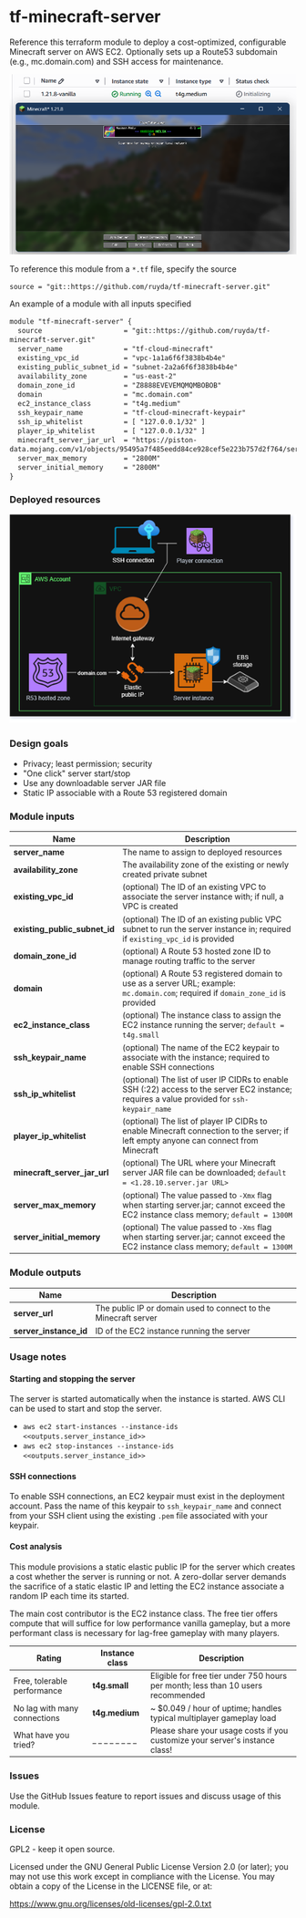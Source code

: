 # tf-minecraft-server
Reference this terraform module to deploy a cost-optimized, configurable Minecraft server on AWS EC2.
Optionally sets up a Route53 subdomain (e.g., mc.domain.com) and SSH access for maintenance.

![running](readme/running.png)

To reference this module from a `*.tf` file, specify the source
```
source = "git::https://github.com/ruyda/tf-minecraft-server.git"
```

An example of a module with all inputs specified
```
module "tf-minecraft-server" {
  source                    = "git::https://github.com/ruyda/tf-minecraft-server.git"
  server_name               = "tf-cloud-minecraft"
  existing_vpc_id           = "vpc-1a1a6f6f3838b4b4e"
  existing_public_subnet_id = "subnet-2a2a6f6f3838b4b4e"
  availability_zone         = "us-east-2"
  domain_zone_id            = "Z8888EVEVEMQMQMBOBOB"
  domain                    = "mc.domain.com"
  ec2_instance_class        = "t4g.medium"
  ssh_keypair_name          = "tf-cloud-minecraft-keypair"
  ssh_ip_whitelist          = [ "127.0.0.1/32" ]
  player_ip_whitelist       = [ "127.0.0.1/32" ]
  minecraft_server_jar_url  = "https://piston-data.mojang.com/v1/objects/95495a7f485eedd84ce928cef5e223b757d2f764/server.jar"
  server_max_memory         = "2800M"
  server_initial_memory     = "2800M"
}
```

### Deployed resources
![deployed resources](readme/server.png)

### Design goals

- Privacy; least permission; security
- "One click" server start/stop
- Use any downloadable server JAR file
- Static IP associable with a Route 53 registered domain

### Module inputs

| Name                          | Description                                                                                                                                  |
|-------------------------------|----------------------------------------------------------------------------------------------------------------------------------------------|
| **server_name**               | The name to assign to deployed resources                                                                                                     |
| **availability_zone**         | The availability zone of the existing or newly created private subnet                                                                        |
| **existing_vpc_id**           | (optional) The ID of an existing VPC to associate the server instance with; if null, a VPC is created                                        |
| **existing_public_subnet_id** | (optional) The ID of an existing public VPC subnet to run the server instance in; required if `existing_vpc_id` is provided                  |
| **domain_zone_id**            | (optional) A Route 53 hosted zone ID to manage routing traffic to the server                                                                 |
| **domain**                    | (optional) A Route 53 registered domain to use as a server URL; example: `mc.domain.com`; required if `domain_zone_id` is provided           |
| **ec2_instance_class**        | (optional) The instance class to assign the EC2 instance running the server; `default = t4g.small`                                           |
| **ssh_keypair_name**          | (optional) The name of the EC2 keypair to associate with the instance; required to enable SSH connections                                    |
| **ssh_ip_whitelist**          | (optional) The list of user IP CIDRs to enable SSH (:22) access to the server EC2 instance; requires a value provided for `ssh-keypair_name` |
| **player_ip_whitelist**       | (optional) The list of player IP CIDRs to enable Minecraft connection to the server; if left empty anyone can connect from Minecraft         |
| **minecraft_server_jar_url**  | (optional) The URL where your Minecraft server JAR file can be downloaded; `default = <1.28.10.server.jar URL>`                              |
| **server_max_memory**         | (optional) The value passed to `-Xmx` flag when starting server.jar; cannot exceed the EC2 instance class memory; `default = 1300M`          |
| **server_initial_memory**     | (optional) The value passed to `-Xms` flag when starting server.jar; cannot exceed the EC2 instance class memory; `default = 1300M`          |


### Module outputs

| Name                   | Description                                                     |
|------------------------|-----------------------------------------------------------------|
| **server_url**         | The public IP or domain used to connect to the Minecraft server |
| **server_instance_id** | ID of the EC2 instance running the server                       |


### Usage notes

#### Starting and stopping the server
The server is started automatically when the instance is started. AWS CLI can be used to start and stop the server.
- `aws ec2 start-instances --instance-ids <<outputs.server_instance_id>>`
- `aws ec2 stop-instances --instance-ids <<outputs.server_instance_id>>`

#### SSH connections
To enable SSH connections, an EC2 keypair must exist in the deployment account. Pass the name of this keypair to `ssh_keypair_name` and connect from your SSH client using the existing `.pem` file associated with your keypair.


#### Cost analysis

This module provisions a static elastic public IP for the server which creates a cost whether the server is running or not. A zero-dollar server demands the sacrifice of a static elastic IP and letting the EC2 instance associate a random IP each time its started.

The main cost contributor is the EC2 instance class. The free tier offers compute that will suffice for low performance vanilla gameplay, but a more performant class is necessary for lag-free gameplay with many players. 

| Rating                         | Instance class  | Description                                                                      |
|--------------------------------|-----------------|----------------------------------------------------------------------------------|
| Free, tolerable performance    | **t4g.small**   | Eligible for free tier under 750 hours per month; less than 10 users recommended |
| No lag with many connections   | **t4g.medium**  | ~ $0.049 / hour of uptime; handles typical multiplayer gameplay load             |
| What have you tried?           | _ _ _ _ _ _ _ _ | Please share your usage costs if you customize your server's instance class!     |


### Issues
Use the GitHub Issues feature to report issues and discuss usage of this module.

### License
GPL2 - keep it open source.

Licensed under the GNU General Public License Version 2.0 (or later); you may not use this work except in compliance with the License. You may obtain a copy of the License in the LICENSE file, or at:

https://www.gnu.org/licenses/old-licenses/gpl-2.0.txt
